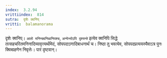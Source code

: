```yaml
---
index:  3.2.94
vrittiindex:  814
sutra:  दृशेः क्वनिप्
vritti:  balamanorama 
---
```


दृशेः क्वनिप्। `आतो मनिन्क्वनिब्वनिपश्च`, `अन्येभ्योऽपि दृश्यन्ते` इत्येव क्वनिपि सिद्धे तत्सहचरितमनिनादिव्यावृत्त्यर्थमिदं, सोपपदाऽणादिबाधनार्थं च। निष्ठा तु भवत्येव, सोपपदप्रत्ययस्यैवाऽत्र पुनः क्विब्ग्रहणेन निवृत्तेः। पारं दृष्टवान्। 

